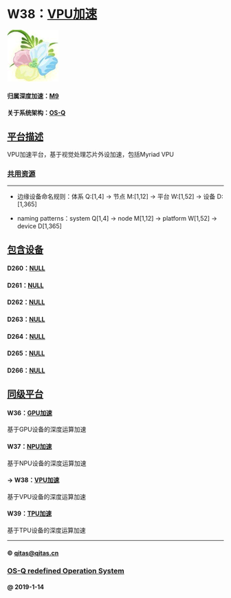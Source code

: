 ﻿# W38：[VPU加速](https://github.com/OS-Q/W38)

[![sites](OS-Q/OS-Q.png)](http://www.OS-Q.com)

#### 归属深度加速：[M9](https://github.com/OS-Q/M9)

#### 关于系统架构：[OS-Q](https://github.com/OS-Q/OS-Q)

## [平台描述](https://github.com/OS-Q/W38/wiki) 

VPU加速平台，基于视觉处理芯片外设加速，包括Myriad VPU

### [共用资源](OS-Q/)



---

- 边缘设备命名规则：体系 Q:[1,4] -> 节点 M:[1,12] -> 平台 W:[1,52] -> 设备 D:[1,365]

- naming patterns：system Q[1,4] -> node M[1,12] -> platform W[1,52] -> device D[1,365]

## [包含设备](https://github.com/OS-Q/W38/wiki) 

#### D260：[NULL](https://github.com/OS-Q/D260)



#### D261：[NULL](https://github.com/OS-Q/D261)



#### D262：[NULL](https://github.com/OS-Q/D262)



#### D263：[NULL](https://github.com/OS-Q/D263)



#### D264：[NULL](https://github.com/OS-Q/D264)



#### D265：[NULL](https://github.com/OS-Q/D265)



#### D266：[NULL](https://github.com/OS-Q/D266)



## [同级平台](https://github.com/OS-Q/M9/wiki/) 

#### W36：[GPU加速](https://github.com/OS-Q/W36)

基于GPU设备的深度运算加速

#### W37：[NPU加速](https://github.com/OS-Q/W37)

基于NPU设备的深度运算加速

#### -> W38：[VPU加速](https://github.com/OS-Q/W38)

基于VPU设备的深度运算加速

#### W39：[TPU加速](https://github.com/OS-Q/W39)

基于TPU设备的深度运算加速


---

####  © qitas@qitas.cn
###  [OS-Q redefined Operation System](http://www.OS-Q.com)
####  @ 2019-1-14

